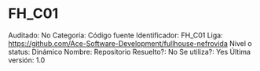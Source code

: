 # FH_C01

Auditado: No
Categoría: Código fuente
Identificador: FH_C01
Liga: https://github.com/Ace-Software-Development/fullhouse-nefrovida
Nivel o status: Dinámico
Nombre: Repositorio
Resuelto?: No
Se utiliza?: Yes
Última versión: 1.0
